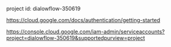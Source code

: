 project id: dialowflow-350619

https://cloud.google.com/docs/authentication/getting-started

https://console.cloud.google.com/iam-admin/serviceaccounts?project=dialowflow-350619&supportedpurview=project 

